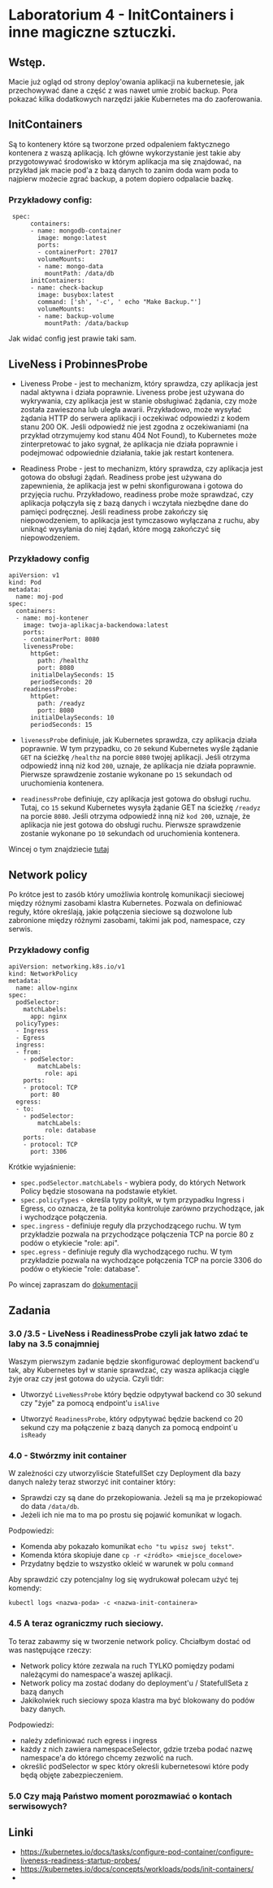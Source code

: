# Laboratorium 4 - InitContainers i inne magiczne sztuczki.

## Wstęp.
Macie już ogląd od strony deploy'owania aplikacji na kubernetesie, jak przechowywać dane a część z was nawet umie zrobić backup. Pora pokazać kilka dodatkowych narzędzi jakie Kubernetes ma do zaoferowania.

## InitContainers 

Są to kontenery które są tworzone przed odpaleniem faktycznego kontenera z waszą aplikacją. Ich główne wykorzystanie jest takie aby przygotowywać środowisko w którym aplikacja ma się znajdować, na przykład jak macie pod'a z bazą danych to zanim doda wam poda to najpierw możecie zgrać backup, a potem dopiero odpalacie bazkę.

### Przykładowy config:

```
 spec:
      containers:
      - name: mongodb-container
        image: mongo:latest
        ports:
        - containerPort: 27017
        volumeMounts:
        - name: mongo-data
          mountPath: /data/db
      initContainers:
      - name: check-backup
        image: busybox:latest
        command: ['sh', '-c', ' echo "Make Backup."']
        volumeMounts:
        - name: backup-volume
          mountPath: /data/backup
```

Jak widać config jest prawie taki sam.

## LiveNess i ProbinnesProbe

- Liveness Probe - jest to mechanizm, który sprawdza, czy aplikacja jest nadal aktywna i działa poprawnie. Liveness probe jest używana do wykrywania, czy aplikacja jest w stanie obsługiwać żądania, czy może została zawieszona lub uległa awarii. Przykładowo, może wysyłać żądania HTTP do serwera aplikacji i oczekiwać odpowiedzi z kodem stanu 200 OK. Jeśli odpowiedź nie jest zgodna z oczekiwaniami (na przykład otrzymujemy kod stanu 404 Not Found), to Kubernetes może zinterpretować to jako sygnał, że aplikacja nie działa poprawnie i podejmować odpowiednie działania, takie jak restart kontenera.

- Readiness Probe - jest to mechanizm, który sprawdza, czy aplikacja jest gotowa do obsługi żądań. Readiness probe jest używana do zapewnienia, że aplikacja jest w pełni skonfigurowana i gotowa do przyjęcia ruchu. Przykładowo, readiness probe może sprawdzać, czy aplikacja połączyła się z bazą danych i wczytała niezbędne dane do pamięci podręcznej. Jeśli readiness probe zakończy się niepowodzeniem, to aplikacja jest tymczasowo wyłączana z ruchu, aby uniknąć wysyłania do niej żądań, które mogą zakończyć się niepowodzeniem.

### Przykładowy config

```
apiVersion: v1
kind: Pod
metadata:
  name: moj-pod
spec:
  containers:
  - name: moj-kontener
    image: twoja-aplikacja-backendowa:latest
    ports:
    - containerPort: 8080
    livenessProbe:
      httpGet:
        path: /healthz
        port: 8080
      initialDelaySeconds: 15
      periodSeconds: 20
    readinessProbe:
      httpGet:
        path: /readyz
        port: 8080
      initialDelaySeconds: 10
      periodSeconds: 15

```

- `livenessProbe` definiuje, jak Kubernetes sprawdza, czy aplikacja działa poprawnie. W tym przypadku, co `20` sekund Kubernetes wyśle żądanie `GET` na ścieżkę `/healthz` na porcie `8080` twojej aplikacji. Jeśli otrzyma odpowiedź inną niż kod `200`, uznaje, że aplikacja nie działa poprawnie. Pierwsze sprawdzenie zostanie wykonane po `15` sekundach od uruchomienia kontenera.

- `readinessProbe` definiuje, czy aplikacja jest gotowa do obsługi ruchu. Tutaj, co `15` sekund Kubernetes wysyła żądanie GET na ścieżkę `/readyz` na porcie `8080`. Jeśli otrzyma odpowiedź inną niż `kod 200`, uznaje, że aplikacja nie jest gotowa do obsługi ruchu. Pierwsze sprawdzenie zostanie wykonane po `10` sekundach od uruchomienia kontenera.

Wincej o tym znajdziecie [tutaj](https://kubernetes.io/docs/tasks/configure-pod-container/configure-liveness-readiness-startup-probes/)

## Network policy

Po krótce jest to zasób który umożliwia kontrolę komunikacji sieciowej między różnymi zasobami klastra Kubernetes. Pozwala on definiować reguły, które określają, jakie połączenia sieciowe są dozwolone lub zabronione między różnymi zasobami, takimi jak pod, namespace, czy serwis.


### Przykładowy config

```
apiVersion: networking.k8s.io/v1
kind: NetworkPolicy
metadata:
  name: allow-nginx
spec:
  podSelector:
    matchLabels:
      app: nginx
  policyTypes:
  - Ingress
  - Egress
  ingress:
  - from:
    - podSelector:
        matchLabels:
          role: api
    ports:
    - protocol: TCP
      port: 80
  egress:
  - to:
    - podSelector:
        matchLabels:
          role: database
    ports:
    - protocol: TCP
      port: 3306
```
Krótkie wyjaśnienie:

- `spec.podSelector.matchLabels` - wybiera pody, do których Network Policy będzie stosowana na podstawie etykiet.
- `spec.policyTypes` - określa typy polityk, w tym przypadku Ingress i Egress, co oznacza, że ta polityka kontroluje zarówno przychodzące, jak i wychodzące połączenia.
- `spec.ingress` - definiuje reguły dla przychodzącego ruchu. W tym przykładzie pozwala na przychodzące połączenia TCP na porcie 80 z podów o etykiecie "role: api".
- `spec.egress` - definiuje reguły dla wychodzącego ruchu. W tym przykładzie pozwala na wychodzące połączenia TCP na porcie 3306 do podów o etykiecie "role: database".

Po wincej zapraszam do [dokumentacji](https://kubernetes.io/docs/concepts/services-networking/network-policies/)


## Zadania

### 3.0 /3.5 - LiveNess i ReadinessProbe czyli jak łatwo zdać te laby na 3.5 conajmniej

Waszym pierwszym zadanie będzie skonfigurować deployment backend'u tak, aby Kubernetes był w stanie sprawdzać, czy wasza aplikacja ciągle żyje oraz czy jest gotowa do użycia. Czyli tldr:

- Utworzyć `LiveNessProbe` który będzie odpytywał backend co 30 sekund czy "żyje" za pomocą endpoint'u `isAlive`

- Utworzyć `ReadinessProbe`, który odpytywać będzie backend co 20 sekund czy ma połączenie z bazą danych za pomocą endpoint\`u `isReady`





### 4.0 - Stwórzmy init container

W zależności czy utworzyliście StatefullSet czy Deployment dla bazy danych należy teraz stworzyć init container który:
- Sprawdzi czy są dane do przekopiowania. Jeżeli są ma je przekopiować do data `/data/db`.
- Jeżeli ich nie ma to ma po prostu się pojawić komunikat w logach.

Podpowiedzi:
- Komenda aby pokazało komunikat `echo "tu wpisz swoj tekst"`.
- Komenda która skopiuje dane `cp -r <źródło> <miejsce_docelowe>`
- Przydatny będzie to wszystko okleić w warunek w polu `command`

Aby sprawdzić czy potencjalny log się wydrukował polecam użyć tej komendy:

```
kubectl logs <nazwa-poda> -c <nazwa-init-containera>
```



### 4.5 A teraz ograniczmy ruch sieciowy.

To teraz zabawmy się w tworzenie network policy. Chciałbym dostać od was następujące rzeczy:

- Network policy które zezwala na ruch TYLKO pomiędzy podami należącymi do namespace'a waszej aplikacji.
- Network policy ma zostać dodany do deployment'u / StatefullSeta z bazą danych
- Jakikolwiek ruch sieciowy spoza klastra ma być blokowany do podów bazy danych. 

Podpowiedzi: 
- należy zdefiniować ruch egress i ingress
- każdy z nich zawiera namespaceSelector, gdzie trzeba podać nazwę namespace'a do którego chcemy zezwolić na ruch.
- określić podSelector w spec który określi kubernetesowi które pody będą objęte zabezpieczeniem.


### 5.0 Czy mają Państwo moment porozmawiać o kontach serwisowych?






## Linki 

- https://kubernetes.io/docs/tasks/configure-pod-container/configure-liveness-readiness-startup-probes/
- https://kubernetes.io/docs/concepts/workloads/pods/init-containers/
- 


<!-- ### Mini projekcik do zbierania logów z kubernetesa. 

### 4.5 Dashboard co by zacząć od grafiki :p

#### Jak zawsze komentarz :P 
Generalnie jest to zadanie podobne do zadania z labów numer dwa ale zmieniamy apkę na grafanę. TLDR jest to taki dashboard którym możecie tworzyć różnego wizualizacje metryk pobieranych z logów, metryk aplikacji i oceniać zużycie. Jest to open source i ma kilka gotowców które można wykorzystywać :P.

Także wasz cel najpierw:
- Utworzyć deployment do grafany
- Udostępnić ruch aby dało się dostać do aplikacji z poziomu przeglądarki
- Ustawić sobie defaultowe hasło w konfiguracji (Tylko polecam nie ustawiać hasła z którego na codzień korzystacie, pamiętajcie, wrzucacie to potem na githuba!!!)
-  -->